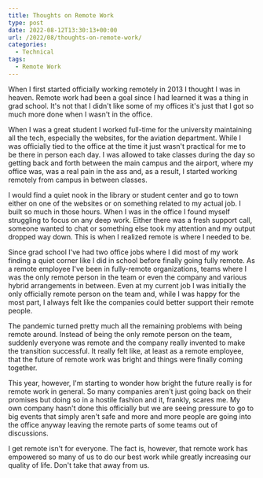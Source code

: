 ```yaml
---
title: Thoughts on Remote Work
type: post
date: 2022-08-12T13:30:13+00:00
url: /2022/08/thoughts-on-remote-work/
categories:
  - Technical
tags:
  - Remote Work
---
```


When I first started officially working remotely in 2013 I thought I was in heaven. Remote work had been a goal since I had learned it was a thing in grad school. It's not that I didn't like some of my offices it's just that I got so much more done when I wasn't in the office.

When I was a great student I worked full-time for the university maintaining all the tech, especially the websites, for the aviation department. While I was officially tied to the office at the time it just wasn't practical for me to be there in person each day. I was allowed to take classes during the day so getting back and forth between the main campus and the airport, where my office was, was a real pain in the ass and, as a result, I started working remotely from campus in between classes.

I would find a quiet nook in the library or student center and go to town either on one of the websites or on something related to my actual job. I built so much in those hours. When I was in the office I found myself struggling to focus on any deep work. Either there was a fresh support call, someone wanted to chat or something else took my attention and my output dropped way down. This is when I realized remote is where I needed to be.

Since grad school I've had two office jobs where I did most of my work finding a quiet corner like I did in school before finally going fully remote. As a remote employee I've been in fully-remote organizations, teams where I was the only remote person in the team or even the company and various hybrid arrangements in between. Even at my current job I was initially the only officially remote person on the team and, while I was happy for the most part, I always felt like the companies could better support their remote people.

The pandemic turned pretty much all the remaining problems with being remote around. Instead of being the only remote person on the team, suddenly everyone was remote and the company really invented to make the transition successful. It really felt like, at least as a remote employee, that the future of remote work was bright and things were finally coming together.

This year, however, I'm starting to wonder how bright the future really is for remote work in general. So many companies aren't just going back on their promises but doing so in a hostile fashion and it, frankly, scares me. My own company hasn't done this officially but we are seeing pressure to go to big events that simply aren't safe and more and more people are going into the office anyway leaving the remote parts of some teams out of discussions.

I get remote isn't for everyone. The fact is, however, that remote work has empowered so many of us to do our best work while greatly increasing our quality of life. Don't take that away from us.